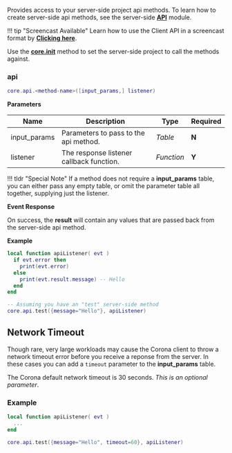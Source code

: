 Provides access to your server-side project api methods. To learn how to create server-side api methods, see the server-side __[API](/server-modules/api/)__ module.

!!! tip "Screencast Available"
    Learn how to use the Client API in a screencast format by __[Clicking here](/screencasts/#client-plugin-api)__.

Use the __[core.init](core/#init)__ method to set the server-side project to call the methods against.

### api

```lua
core.api.<method-name>([input_params,] listener)
```

__Parameters__

|Name|Description|Type|Required|
|----|-----------|----|--------|
|input_params|Parameters to pass to the api method.|_Table_|__N__|
|listener|The response listener callback function.|_Function_|__Y__|

!!! tldr "Special Note"
    If a method does not require a __input_params__ table, you can either pass any empty table, or omit the parameter table all together, supplying just the listener.

__Event Response__

On success, the __result__ will contain any values that are passed back from the server-side api method.

__Example__

```lua
local function apiListener( evt )
  if evt.error then
    print(evt.error)
  else
    print(evt.result.message) -- Hello
  end
end

-- Assuming you have an "test" server-side method
core.api.test({message="Hello"}, apiListener)
```

## Network Timeout

Though rare, very large workloads may cause the Corona client to throw a network timeout error before you receive a reponse from the server. In these cases you can add a `timeout` parameter to the __input_params__ table.

The Corona default network timeout is 30 seconds. _This is an optional parameter_.

### Example

```lua
local function apiListener( evt )
  ...
end

core.api.test({message="Hello", timeout=60}, apiListener)
```